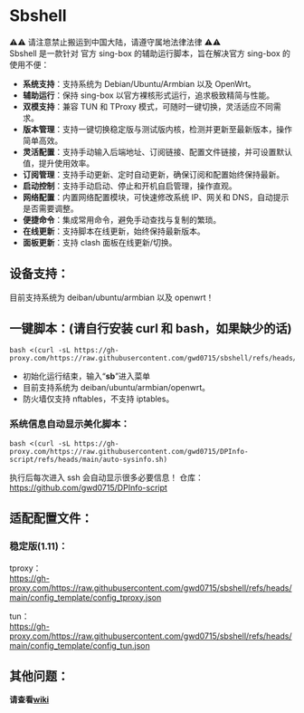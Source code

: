 # Sbshell

⚠️⚠️ 请注意禁止搬运到中国大陆，请遵守属地法律法律 ⚠️⚠️  
Sbshell 是一款针对 官方 sing-box 的辅助运行脚本，旨在解决官方 sing-box 的使用不便：

- **系统支持**：支持系统为 Debian/Ubuntu/Armbian 以及 OpenWrt。
- **辅助运行**：保持 sing-box 以官方裸核形式运行，追求极致精简与性能。
- **双模支持**：兼容 TUN 和 TProxy 模式，可随时一键切换，灵活适应不同需求。
- **版本管理**：支持一键切换稳定版与测试版内核，检测并更新至最新版本，操作简单高效。
- **灵活配置**：支持手动输入后端地址、订阅链接、配置文件链接，并可设置默认值，提升使用效率。
- **订阅管理**：支持手动更新、定时自动更新，确保订阅和配置始终保持最新。
- **启动控制**：支持手动启动、停止和开机自启管理，操作直观。
- **网络配置**：内置网络配置模块，可快速修改系统 IP、网关和 DNS，自动提示是否需要调整。
- **便捷命令**：集成常用命令，避免手动查找与复制的繁琐。
- **在线更新**：支持脚本在线更新，始终保持最新版本。
- **面板更新**：支持 clash 面板在线更新/切换。

## 设备支持：

目前支持系统为 deiban/ubuntu/armbian 以及 openwrt！

## 一键脚本：(请自行安装 curl 和 bash，如果缺少的话)

```
bash <(curl -sL https://gh-proxy.com/https://raw.githubusercontent.com/gwd0715/sbshell/refs/heads/main//sbshall.sh)
```

- 初始化运行结束，输入“**sb**”进入菜单
- 目前支持系统为 deiban/ubuntu/armbian/openwrt。
- 防火墙仅支持 nftables，不支持 iptables。

### 系统信息自动显示美化脚本：

```
bash <(curl -sL https://gh-proxy.com/https://raw.githubusercontent.com/gwd0715/DPInfo-script/refs/heads/main/auto-sysinfo.sh)
```

执行后每次进入 ssh 会自动显示很多必要信息！
仓库：  
 https://github.com/gwd0715/DPInfo-script

## 适配配置文件：

### 稳定版(1.11)：  

tproxy：  
https://gh-proxy.com/https://raw.githubusercontent.com/gwd0715/sbshell/refs/heads/main/config_template/config_tproxy.json

tun：  
https://gh-proxy.com/https://raw.githubusercontent.com/gwd0715/sbshell/refs/heads/main/config_template/config_tun.json

## 其他问题：

**请查看[wiki](https://github.com/qljsyph/sbshell/wiki)**
